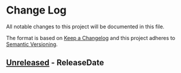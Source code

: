 # Change Log
All notable changes to this project will be documented in this file.

The format is based on [Keep a Changelog](http://keepachangelog.com/)
and this project adheres to [Semantic Versioning](http://semver.org/).

<!-- next-header -->
## [Unreleased] - ReleaseDate

<!-- next-url -->
[Unreleased]: https://github.com/clap-rs/clap/compare/ce71b08a3fe28c640dc6e17f6f5bb1452bd6d6d8...HEAD
